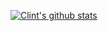 [![Clint's github stats](https://github-readme-stats.vercel.app/api?username=cbowersock)](https://github.com/cbowersock/github-readme-stats)
